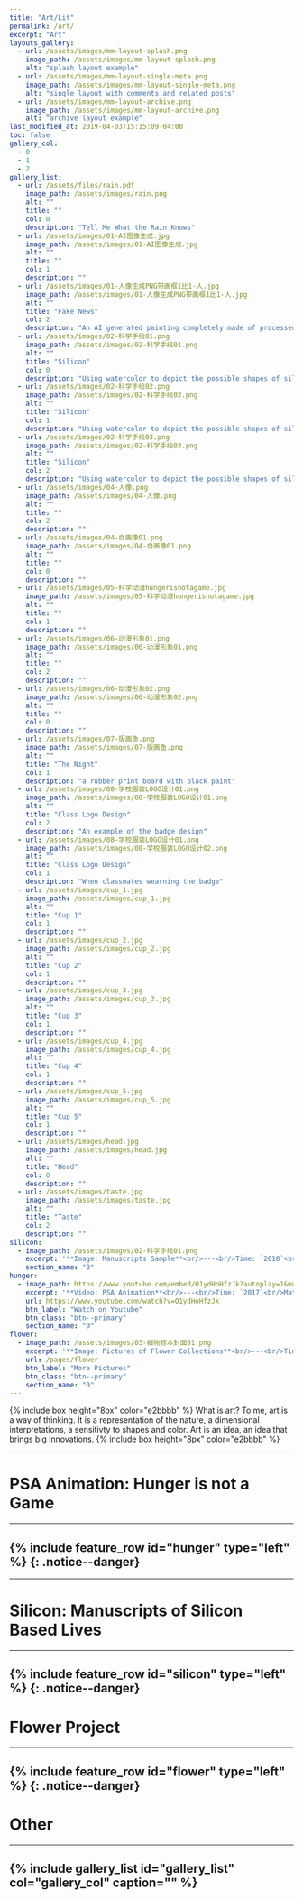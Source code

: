 ```yaml
---
title: "Art/Lit"
permalink: /art/
excerpt: "Art"
layouts_gallery:
  - url: /assets/images/mm-layout-splash.png
    image_path: /assets/images/mm-layout-splash.png
    alt: "splash layout example"
  - url: /assets/images/mm-layout-single-meta.png
    image_path: /assets/images/mm-layout-single-meta.png
    alt: "single layout with comments and related posts"
  - url: /assets/images/mm-layout-archive.png
    image_path: /assets/images/mm-layout-archive.png
    alt: "archive layout example"
last_modified_at: 2019-04-03T15:15:09-04:00
toc: false
gallery_col:
  - 0
  - 1
  - 2
gallery_list:
  - url: /assets/files/rain.pdf
    image_path: /assets/images/rain.png
    alt: ""
    title: ""
    col: 0
    description: "Tell Me What the Rain Knows"
  - url: /assets/images/01-AI图像生成.jpg
    image_path: /assets/images/01-AI图像生成.jpg
    alt: ""
    title: ""
    col: 1
    description: ""
  - url: /assets/images/01-人像生成PNG带画框1比1-人.jpg
    image_path: /assets/images/01-人像生成PNG带画框1比1-人.jpg
    alt: ""
    title: "Fake News"
    col: 2
    description: "An AI generated painting completely made of processed random numbers"
  - url: /assets/images/02-科学手绘01.png
    image_path: /assets/images/02-科学手绘01.png
    alt: ""
    title: "Silicon"
    col: 0
    description: "Using watercolor to depict the possible shapes of silicon based lives."
  - url: /assets/images/02-科学手绘02.png
    image_path: /assets/images/02-科学手绘02.png
    alt: ""
    title: "Silicon"
    col: 1
    description: "Using watercolor to depict the possible shapes of silicon based lives."
  - url: /assets/images/02-科学手绘03.png
    image_path: /assets/images/02-科学手绘03.png
    alt: ""
    title: "Silicon"
    col: 2
    description: "Using watercolor to depict the possible shapes of silicon based lives."
  - url: /assets/images/04-人像.png
    image_path: /assets/images/04-人像.png
    alt: ""
    title: ""
    col: 2
    description: ""
  - url: /assets/images/04-自画像01.png
    image_path: /assets/images/04-自画像01.png
    alt: ""
    title: ""
    col: 0
    description: ""
  - url: /assets/images/05-科学动漫hungerisnotagame.jpg
    image_path: /assets/images/05-科学动漫hungerisnotagame.jpg
    alt: ""
    title: ""
    col: 1
    description: ""
  - url: /assets/images/06-动漫形象01.png
    image_path: /assets/images/06-动漫形象01.png
    alt: ""
    title: ""
    col: 2
    description: ""
  - url: /assets/images/06-动漫形象02.png
    image_path: /assets/images/06-动漫形象02.png
    alt: ""
    title: ""
    col: 0
    description: ""
  - url: /assets/images/07-版画鱼.png
    image_path: /assets/images/07-版画鱼.png
    alt: ""
    title: "The Night"
    col: 1
    description: "a rubber print board with black paint"
  - url: /assets/images/08-学校服装LOGO设计01.png
    image_path: /assets/images/08-学校服装LOGO设计01.png
    alt: ""
    title: "Class Logo Design"
    col: 2
    description: "An example of the badge design"
  - url: /assets/images/08-学校服装LOGO设计01.png
    image_path: /assets/images/08-学校服装LOGO设计02.png
    alt: ""
    title: "Class Logo Design"
    col: 1
    description: "When classmates wearning the badge"
  - url: /assets/images/cup_1.jpg
    image_path: /assets/images/cup_1.jpg
    alt: ""
    title: "Cup 1"
    col: 1
    description: ""
  - url: /assets/images/cup_2.jpg
    image_path: /assets/images/cup_2.jpg
    alt: ""
    title: "Cup 2"
    col: 1
    description: ""
  - url: /assets/images/cup_3.jpg
    image_path: /assets/images/cup_3.jpg
    alt: ""
    title: "Cup 3"
    col: 1
    description: ""
  - url: /assets/images/cup_4.jpg
    image_path: /assets/images/cup_4.jpg
    alt: ""
    title: "Cup 4"
    col: 1
    description: ""
  - url: /assets/images/cup_5.jpg
    image_path: /assets/images/cup_5.jpg
    alt: ""
    title: "Cup 5"
    col: 1
    description: ""
  - url: /assets/images/head.jpg
    image_path: /assets/images/head.jpg
    alt: ""
    title: "Head"
    col: 0
    description: ""
  - url: /assets/images/taste.jpg
    image_path: /assets/images/taste.jpg
    alt: ""
    title: "Taste"
    col: 2
    description: ""
silicon:
  - image_path: /assets/images/02-科学手绘01.png
    excerpt: '**Image: Manuscripts Sample**<br/>---<br/>Time: `2018`<br/>Material: `Watercolor` `Ink`<br/><br/> >> I used manuscripts to record my idea of possible life forms based on Silicon instead of Carbon. The chemical properties of silicon based compound gives their species unique features like having slow reaction time, living in water, and requiring high pressure. These drawing demonstrates and record my idea of how these life forms with specific properties above would look like if they exist.'
    section_name: "0"
hunger:
  - image_path: https://www.youtube.com/embed/O1ydHoHfzJk?autoplay=1&mute=1
    excerpt: '**Video: PSA Animation**<br/>---<br/>Time: `2017`<br/>Material: `After Effects`<br/><br/> >> In my sophomore year, I cooperated with my friends and made this PSA animation for worldof7billion.org, competing in the Student Video Contest. The video focuses on making global awareness of hunger and raising several solutions to this problem. My teammates focused on creating the scripts while I animated the video.'
    url: https://www.youtube.com/watch?v=O1ydHoHfzJk
    btn_label: "Watch on Youtube"
    btn_class: "btn--primary"
    section_name: "0"
flower:
  - image_path: /assets/images/03-植物标本封面01.png
    excerpt: '**Image: Pictures of Flower Collections**<br/>---<br/>Time: `2017`<br/>Material: `Wildflowers`<br/><br/> >> The Nature is the greatest artist ever in the world. I used my heart to picked, pressed, and saved about 80 samples of different flowers. In 42 pages, each species has a common name, family name, scientific name, and location.'
    url: /pages/flower
    btn_label: "More Pictures"
    btn_class: "btn--primary"
    section_name: "0"
---
```


{% include box height="8px" color="e2bbbb" %}
What is art? To me, art is a way of thinking. It is a representation of the nature, a dimensional interpretations, a sensitivty to shapes and color. Art is an idea, an idea that brings big innovations.
{% include box height="8px" color="e2bbbb" %}

---
# PSA Animation: Hunger is not a Game
---
{% include feature_row id="hunger" type="left" %}
{: .notice--danger}
---
---
# Silicon: Manuscripts of Silicon Based Lives
---
{% include feature_row id="silicon" type="left" %}
{: .notice--danger}
---
# Flower Project
---
{% include feature_row id="flower" type="left" %}
{: .notice--danger}
---
# Other
---
{% include gallery_list id="gallery_list" col="gallery_col" caption="" %}
---